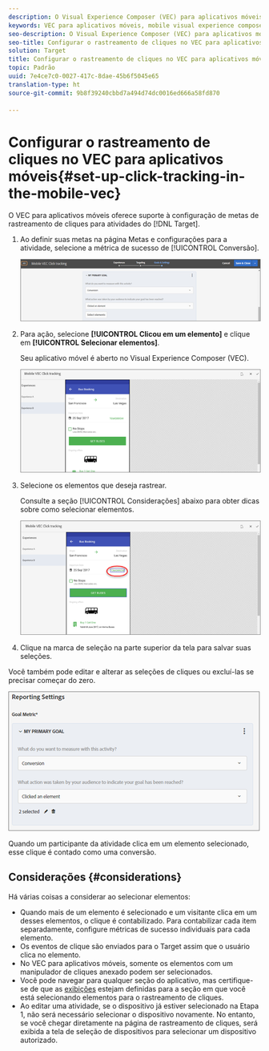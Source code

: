 ```yaml
---
description: O Visual Experience Composer (VEC) para aplicativos móveis oferece suporte à configuração de metas de rastreamento de cliques para atividades do Target.
keywords: VEC para aplicativos móveis, mobile visual experience composer, opções do mobile experience composer, opções de experiência para dispositivos móveis, exibição do target, rastreamento de cliques, rastrear
seo-description: O Visual Experience Composer (VEC) para aplicativos móveis oferece suporte à configuração de metas de rastreamento de cliques para atividades do Adobe Target.
seo-title: Configurar o rastreamento de cliques no VEC para aplicativos móveis
solution: Target
title: Configurar o rastreamento de cliques no VEC para aplicativos móveis
topic: Padrão
uuid: 7e4ce7c0-0027-417c-8dae-45b6f5045e65
translation-type: ht
source-git-commit: 9b8f39240cbbd7a494d74dc0016ed666a58fd870

---
```



# Configurar o rastreamento de cliques no VEC para aplicativos móveis{#set-up-click-tracking-in-the-mobile-vec}

O VEC para aplicativos móveis oferece suporte à configuração de metas de rastreamento de cliques para atividades do [!DNL Target].

1. Ao definir suas metas na página Metas e configurações para a atividade, selecione a métrica de sucesso de [!UICONTROL Conversão].

   ![](assets/mobile-vec-clicktrack1.png)

1. Para ação, selecione **[!UICONTROL Clicou em um elemento]** e clique em **[!UICONTROL Selecionar elementos]**.

   Seu aplicativo móvel é aberto no Visual Experience Composer (VEC).

   ![](assets/mobile-vec-clicktrack2.png)

1. Selecione os elementos que deseja rastrear.

   Consulte a seção [!UICONTROL Considerações] abaixo para obter dicas sobre como selecionar elementos.

   ![](assets/mobile-vec-clicktrack3.png)

1. Clique na marca de seleção na parte superior da tela para salvar suas seleções.

Você também pode editar e alterar as seleções de cliques ou excluí-las se precisar começar do zero.

![](assets/mobile-vec-clicktrack4.png)

Quando um participante da atividade clica em um elemento selecionado, esse clique é contado como uma conversão.

## Considerações {#considerations}

Há várias coisas a considerar ao selecionar elementos:

* Quando mais de um elemento é selecionado e um visitante clica em um desses elementos, o clique é contabilizado. Para contabilizar cada item separadamente, configure métricas de sucesso individuais para cada elemento.
* Os eventos de clique são enviados para o Target assim que o usuário clica no elemento.
* No VEC para aplicativos móveis, somente os elementos com um manipulador de cliques anexado podem ser selecionados.
* Você pode navegar para qualquer seção do aplicativo, mas certifique-se de que as [exibições](/help/c-target-mobile-app/c-mobile-visual-experience-composer/mobile-visual-experience-composer.md#target-views) estejam definidas para a seção em que você está selecionando elementos para o rastreamento de cliques.
* Ao editar uma atividade, se o dispositivo já estiver selecionado na Etapa 1, não será necessário selecionar o dispositivo novamente. No entanto, se você chegar diretamente na página de rastreamento de cliques, será exibida a tela de seleção de dispositivos para selecionar um dispositivo autorizado.
